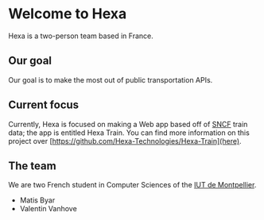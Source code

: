 # Welcome to Hexa

Hexa is a two-person team based in France.

## Our goal

Our goal is to make the most out of public transportation APIs.

## Current focus

Currently, Hexa is focused on making a Web app based off of [SNCF](https://en.wikipedia.org/wiki/SNCF) train data; the app is entitled Hexa Train. You can find more information on this project over [https://github.com/Hexa-Technologies/Hexa-Train](here).

## The team

We are two French student in Computer Sciences of the [IUT de Montpellier](https://fr.wikipedia.org/wiki/Institut_universitaire_de_technologie_de_Montpellier-Sète).

- Matis Byar
- Valentin Vanhove
